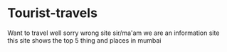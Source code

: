 # Tourist-travels
Want to travel well sorry wrong site sir/ma'am we are an information site this site shows the top 5 thing and places in mumbai
